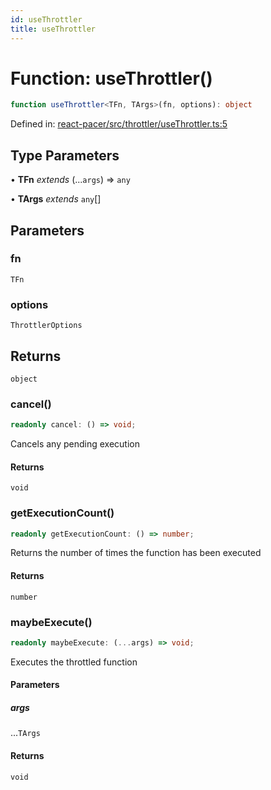 ```yaml
---
id: useThrottler
title: useThrottler
---
```


<!-- DO NOT EDIT: this page is autogenerated from the type comments -->

# Function: useThrottler()

```ts
function useThrottler<TFn, TArgs>(fn, options): object
```

Defined in: [react-pacer/src/throttler/useThrottler.ts:5](https://github.com/TanStack/bouncer/blob/main/packages/react-pacer/src/throttler/useThrottler.ts#L5)

## Type Parameters

• **TFn** *extends* (...`args`) => `any`

• **TArgs** *extends* `any`[]

## Parameters

### fn

`TFn`

### options

`ThrottlerOptions`

## Returns

`object`

### cancel()

```ts
readonly cancel: () => void;
```

Cancels any pending execution

#### Returns

`void`

### getExecutionCount()

```ts
readonly getExecutionCount: () => number;
```

Returns the number of times the function has been executed

#### Returns

`number`

### maybeExecute()

```ts
readonly maybeExecute: (...args) => void;
```

Executes the throttled function

#### Parameters

##### args

...`TArgs`

#### Returns

`void`

